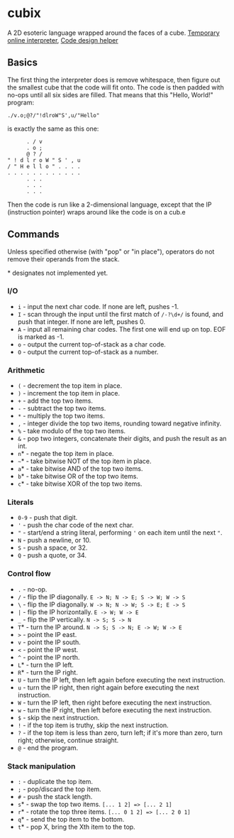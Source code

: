 # cubix

A 2D esoteric language wrapped around the faces of a cube. [Temporary online interpreter](https://jsfiddle.net/vvc4dgvq/10/), [Code design helper](https://jsfiddle.net/vihanb/w5p8p2ms/26/embedded/result/)

## Basics

The first thing the interpreter does is remove whitespace, then figure out the smallest cube that the code will fit onto. The code is then padded with no-ops until all six sides are filled. That means that this "Hello, World!" program:

    ./v.o;@?/"!dlroW"S',u/"Hello"

is exactly the same as this one:

          . / v
          . o ;
          @ ? /
    " ! d l r o W " S ' , u
    / " H e l l o " . . . .
    . . . . . . . . . . . .
          . . .
          . . .
          . . .

Then the code is run like a 2-dimensional language, except that the IP (instruction pointer) wraps around like the code is on a cub.e

## Commands

Unless specified otherwise (with "pop" or "in place"), operators do not remove their operands from the stack.

\* designates not implemented yet.

### I/O

- `i` - input the next char code. If none are left, pushes -1.
- `I` - scan through the input until the first match of `/-?\d+/` is found, and push that integer. If none are left, pushes 0.
- `A` - input all remaining char codes. The first one will end up on top. EOF is marked as -1.
- `o` - output the current top-of-stack as a char code.
- `O` - output the current top-of-stack as a number.

### Arithmetic

- `(` - decrement the top item in place.
- `)` - increment the top item in place.
- `+` - add the top two items.
- `-` - subtract the top two items.
- `*` - multiply the top two items.
- `,` - integer divide the top two items, rounding toward negative infinity.
- `%` - take modulo of the top two items.
- `&` - pop two integers, concatenate their digits, and push the result as an int.
- `n`* - negate the top item in place.
- `~`* - take bitwise NOT of the top item in place.
- `a`* - take bitwise AND of the top two items.
- `b`* - take bitwise OR of the top two items.
- `c`* - take bitwise XOR of the top two items.

### Literals

- `0-9` - push that digit.
- `'` - push the char code of the next char.
- `"` - start/end a string literal, performing `'` on each item until the next `"`.
- `N` - push a newline, or 10.
- `S` - push a space, or 32.
- `Q` - push a quote, or 34.

### Control flow

- `.` - no-op.
- `/` - flip the IP diagonally. `E -> N; N -> E; S -> W; W -> S` 
- `\` - flip the IP diagonally. `W -> N; N -> W; S -> E; E -> S` 
- `|` - flip the IP horizontally. `E -> W; W -> E`
- `_` - flip the IP vertically. `N -> S; S -> N`
- `T`* - turn the IP around. `N -> S; S -> N; E -> W; W -> E`
- `>` - point the IP east.
- `v` - point the IP south.
- `<` - point the IP west.
- `^` - point the IP north.
- `L`* - turn the IP left.
- `R`* - turn the IP right.
- `U` - turn the IP left, then left again before executing the next instruction.
- `u` - turn the IP right, then right again before executing the next instruction.
- `W` - turn the IP left, then right before executing the next instruction.
- `w` - turn the IP right, then left before executing the next instruction.
- `$` - skip the next instruction.
- `!` - if the top item is truthy, skip the next instruction.
- `?` - if the top item is less than zero, turn left; if it's more than zero, turn right; otherwise, continue straight.
- `@` - end the program.

### Stack manipulation

- `:` - duplicate the top item.
- `;` - pop/discard the top item.
- `#` - push the stack length.
- `s`* - swap the top two items. `[... 1 2] => [... 2 1]`
- `r`* - rotate the top three items. `[... 0 1 2] => [... 2 0 1]`
- `q`* - send the top item to the bottom.
- `t`* - pop X, bring the Xth item to the top.
